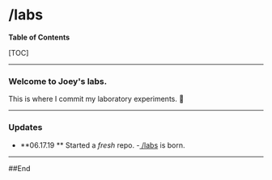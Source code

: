 # /labs

**Table of Contents**

[TOC]

------------
### Welcome to Joey&apos;s labs.
This is where I commit my laboratory experiments. :information_desk_person:

------------
### Updates
- **06.17.19 ** Started a *fresh* repo.
	-[ /labs](https://github.com/joeychau1/labs " /labs") is born.

------------
##End